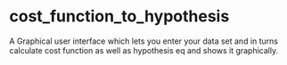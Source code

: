 # cost_function_to_hypothesis
A Graphical user interface which lets you enter your data set and in turns calculate cost function as well as hypothesis eq and shows it graphically.
